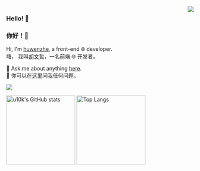 <img align='right' src='https://github-readme-stats.vercel.app/api?username=u10k&show_icons=true&&theme=default&hide=["contribs"]&&hide_title=true' /> 

### Hello! 👋
### 你好！👋

Hi, I'm [huwenzhe](https://www.huwenzhe.com), a front-end 🌐 developer.<br/>
嗨， 我叫[胡文哲](https://www.huwenzhe.com)，一名前端 🌐 开发者。<br/>

💬 Ask me about anything [here](https://github.com/u10k/u10k/issues).<br/>
💬 你可以在[这里](https://github.com/u10k/u10k/issues)问我任何问题。<br/>

![](https://visitor-badge.laobi.icu/badge?page_id=u10k.u10k)

<!--

[![Top Langs](https://github-readme-stats.vercel.app/api/top-langs/?username=u10k&layout=compact)](https://github.com/u10k)

<details>
<summary>CLICK ME</summary>

![ip test](https://ip.ntrqq.net/images/yosuga.png?wd=JTIw&r=f7eppzl6j6)
</details>

-->
<img src="https://github-readme-stats-one-bice.vercel.app/api?username=u10k&count_private=true&theme=calm&show_icons=true&include_all_commits=true&role=OWNER,ORGANIZATION_MEMBER,COLLABORATOR" alt="u10k's GitHub stats" height="185px" /> <img src="https://github-readme-stats-one-bice.vercel.app/api/top-langs/?username=u10k&layout=compact&langs_count=8&theme=calm&role=OWNER,COLLABORATOR" alt="Top Langs" height="185px" />

